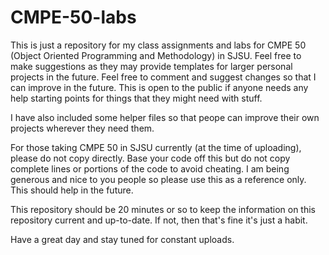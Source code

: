 # CMPE-50-labs
This is just a repository for my class assignments and labs for CMPE 50 (Object Oriented Programming and Methodology) in SJSU. Feel free to make suggestions as they may provide templates for larger personal projects in the future. Feel free to comment and suggest changes so that I can improve in the future. This is open to the public if anyone needs any help starting points for things that they might need with stuff.  

I have also included some helper files so that peope can improve their own projects wherever they need them.

For those taking CMPE 50 in SJSU currently (at the time of uploading), please do not copy directly. Base your code off this but do not copy complete lines or portions of the code to avoid cheating. I am being generous and nice to you people so please use this as a reference only. This should help in the future.

This repository should be 20 minutes or so to keep the information on this repository current and up-to-date. If not, then that's fine it's just a habit.


 Have a great day and stay tuned for constant uploads.
